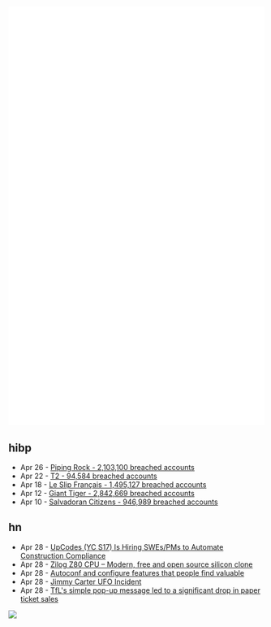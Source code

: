 ![Metrics](https://raw.githubusercontent.com/phixion/phixion/master/metrics.svg)

## hibp

<!--
for https://github.com/phixion/phixion/blob/main/.github/workflows/feeds.yml
-->
<!--START_SECTION:haveibeenpwnd-->
- Apr 26 - [Piping Rock - 2,103,100 breached accounts](https://haveibeenpwned.com/PwnedWebsites#PipingRock)
- Apr 22 - [T2 - 94,584 breached accounts](https://haveibeenpwned.com/PwnedWebsites#T2)
- Apr 18 - [Le Slip Français - 1,495,127 breached accounts](https://haveibeenpwned.com/PwnedWebsites#LeSlipFrancais)
- Apr 12 - [Giant Tiger - 2,842,669 breached accounts](https://haveibeenpwned.com/PwnedWebsites#GiantTiger)
- Apr 10 - [Salvadoran Citizens - 946,989 breached accounts](https://haveibeenpwned.com/PwnedWebsites#SalvadoranCitizens)
<!--END_SECTION:haveibeenpwnd-->

## hn

<!--
for https://github.com/phixion/phixion/blob/main/.github/workflows/feeds.yml
-->
<!--START_SECTION:hn-->
- Apr 28 - [UpCodes (YC S17) Is Hiring SWEs/PMs to Automate Construction Compliance](https://up.codes/careers?utm_source=HN)
- Apr 28 - [Zilog Z80 CPU – Modern, free and open source silicon clone](https://github.com/rejunity/z80-open-silicon)
- Apr 28 - [Autoconf and configure features that people find valuable](https://utcc.utoronto.ca/~cks/space/blog/sysadmin/AutoconfValuableFeatures)
- Apr 28 - [Jimmy Carter UFO Incident](https://en.wikipedia.org/wiki/Jimmy_Carter_UFO_incident)
- Apr 28 - [TfL's simple pop-up message led to a significant drop in paper ticket sales](https://www.ianvisits.co.uk/articles/how-tfls-simple-pop-up-message-led-to-a-significant-drop-in-paper-ticket-sales-71920/)
<!--END_SECTION:hn-->

<!--
for https://yhype.me
-->
![](https://hit.yhype.me/github/profile?user_id=13013670)
